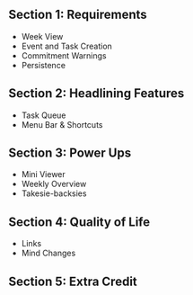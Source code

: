 ## Section 1: Requirements

- Week View
- Event and Task Creation
- Commitment Warnings
- Persistence

## Section 2: Headlining Features

- Task Queue
- Menu Bar & Shortcuts

## Section 3: Power Ups

- Mini Viewer
- Weekly Overview
- Takesie-backsies

## Section 4: Quality of Life

- Links
- Mind Changes

## Section 5: Extra Credit
